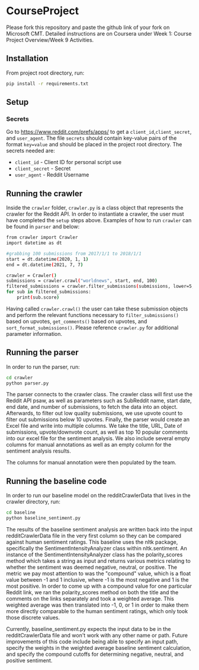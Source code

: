# CourseProject

Please fork this repository and paste the github link of your fork on Microsoft CMT. Detailed instructions are on Coursera under Week 1: Course Project Overview/Week 9 Activities.

## Installation
From project root directory, run: 
```bash
pip install -r requirements.txt
```

## Setup 
### Secrets
Go to https://www.reddit.com/prefs/apps/ to get a `client_id`,`client_secret`, and `user_agent`.
The file `secrets` should contain key-value pairs of the format `key=value` and should be placed in the project root directory. The secrets needed are:

* `client_id` - Client ID for personal script use 
* `client_secret` - Secret
* `user_agent` - Reddit Username

## Running the crawler 
Inside the `crawler` folder, `crawler.py` is a class object that represents the crawler for the Reddit API. In order to instantiate a crawler, the user must have completed the `setup` steps above. Examples of how to run `crawler` can be found in `parser` and below: 

```bash
from crawler import Crawler 
import datetime as dt

#grabbing 100 submissions from 2017/1/1 to 2018/1/1
start = dt.datetime(2020, 1, 1)
end = dt.datetime(2021, 7, 7)

crawler = Crawler() 
submissions = crawler.crawl("worldnews", start, end, 100) 
filtered_submissions = crawler.filter_submissions(submissions, lower=5, upper=1000)
for sub in filtered_submissions: 
    print(sub.score)
```
Having called `crawler.crawl()` the user can take these submission objects and perform the relevant functions necessary to `filter_submissions()` based on upvotes, `get_comments()` based on upvotes, and `sort_format_submissions()`. Please reference `crawler.py` for additional parameter information. 


## Running the parser
In order to run the parser, run:
```bash
cd crawler
python parser.py
```

The parser connects to the crawler class. The crawler class will first use the Reddit API psaw, as well as parameters such as SubReddit name, start date, end date, and number of submissions, to fetch the data into an object. Afterwards, to filter out low quality submissions, we use upvote count to filter out submissions below 10 upvotes. Finally, the parser would create an Excel file and write into multiple columns. We take the title, URL, Date of submissions, upvote/downvote count, as well as top 10 popular comments into our excel file for the sentiment analysis. We also include several empty columns for manual annotations as well as an empty column for the sentiment analysis results.

The columns for manual annotation were then populated by the team.

## Running the baseline code
In order to run our baseline model on the redditCrawlerData that lives in the crawler directory, run:
```bash
cd baseline
python baseline_sentiment.py
```

The results of the baseline sentiment analysis are written back into the input redditCrawlerData file in the very first column so they can be compared against human sentiment ratings.  This baseline uses the nltk package, specifically the SentimentIntensityAnalyzer class within nltk.sentiment.  An instance of the SentimentIntensityAnalyzer class has the polarity_scores method which takes a string as input and returns various metrics relating to whether the sentiment was deemed negative, neutral, or positive.  The metric we pay most attention to was the "compound" value, which is a float value between -1 and 1 inclusive, where -1 is the most negative and 1 is the most positive.  In order to come up with a compound value for one particular Reddit link, we ran the polarity_scores method on both the title and the comments on the links separately and took a weighted average.  This weighted average was then translated into -1, 0, or 1 in order to make them more directly comparable to the human sentiment ratings, which only took those discrete values.

Currently, baseline_sentiment.py expects the input data to be in the redditCrawlerData file and won't work with any other name or path.  Future improvements of this code include being able to specify an input path, specify the weights in the weighted average baseline sentiment calculation, and specify the compound cutoffs for determining negative, neutral, and positive sentiment.

